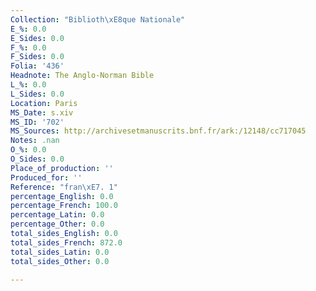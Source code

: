 ```yaml
---
Collection: "Biblioth\xE8que Nationale"
E_%: 0.0
E_Sides: 0.0
F_%: 0.0
F_Sides: 0.0
Folia: '436'
Headnote: The Anglo-Norman Bible
L_%: 0.0
L_Sides: 0.0
Location: Paris
MS_Date: s.xiv
MS_ID: '702'
MS_Sources: http://archivesetmanuscrits.bnf.fr/ark:/12148/cc717045
Notes: .nan
O_%: 0.0
O_Sides: 0.0
Place_of_production: ''
Produced_for: ''
Reference: "fran\xE7. 1"
percentage_English: 0.0
percentage_French: 100.0
percentage_Latin: 0.0
percentage_Other: 0.0
total_sides_English: 0.0
total_sides_French: 872.0
total_sides_Latin: 0.0
total_sides_Other: 0.0

---
```

